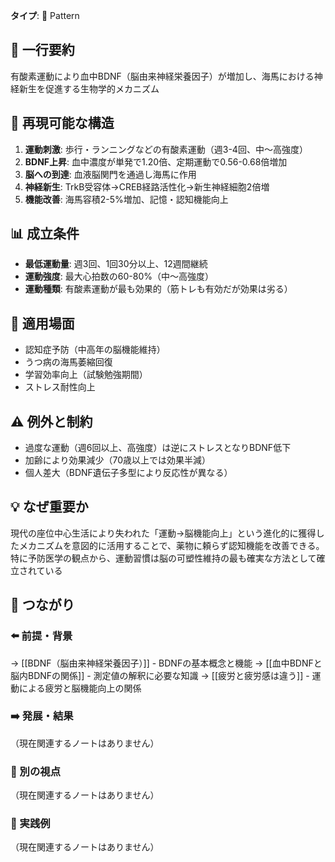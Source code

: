 **タイプ**: 🧩 Pattern

## 📝 一行要約
有酸素運動により血中BDNF（脳由来神経栄養因子）が増加し、海馬における神経新生を促進する生物学的メカニズム

## 🔄 再現可能な構造
1. **運動刺激**: 歩行・ランニングなどの有酸素運動（週3-4回、中〜高強度）
2. **BDNF上昇**: 血中濃度が単発で1.20倍、定期運動で0.56-0.68倍増加
3. **脳への到達**: 血液脳関門を通過し海馬に作用
4. **神経新生**: TrkB受容体→CREB経路活性化→新生神経細胞2倍増
5. **機能改善**: 海馬容積2-5%増加、記憶・認知機能向上

## 📊 成立条件
- **最低運動量**: 週3回、1回30分以上、12週間継続
- **運動強度**: 最大心拍数の60-80%（中〜高強度）
- **運動種類**: 有酸素運動が最も効果的（筋トレも有効だが効果は劣る）

## 🎯 適用場面
- 認知症予防（中高年の脳機能維持）
- うつ病の海馬萎縮回復
- 学習効率向上（試験勉強期間）
- ストレス耐性向上

## ⚠️ 例外と制約
- 過度な運動（週6回以上、高強度）は逆にストレスとなりBDNF低下
- 加齢により効果減少（70歳以上では効果半減）
- 個人差大（BDNF遺伝子多型により反応性が異なる）

## 💡 なぜ重要か
現代の座位中心生活により失われた「運動→脳機能向上」という進化的に獲得したメカニズムを意図的に活用することで、薬物に頼らず認知機能を改善できる。特に予防医学の観点から、運動習慣は脳の可塑性維持の最も確実な方法として確立されている

## 🔗 つながり

### ⬅️ 前提・背景
→ [[BDNF（脳由来神経栄養因子）]] - BDNFの基本概念と機能
→ [[血中BDNFと脳内BDNFの関係]] - 測定値の解釈に必要な知識
→ [[疲労と疲労感は違う]] - 運動による疲労と脳機能向上の関係

### ➡️ 発展・結果
（現在関連するノートはありません）

### 🔀 別の視点
（現在関連するノートはありません）

### 🎯 実践例
（現在関連するノートはありません）